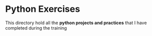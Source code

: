 # Python Exercises

This directory hold all the **python projects and practices** that I have completed during the training 